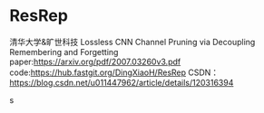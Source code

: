 # ResRep
清华大学&amp;旷世科技
 Lossless CNN Channel Pruning via Decoupling Remembering and Forgetting  
 paper:https://arxiv.org/pdf/2007.03260v3.pdf  
 code:https://hub.fastgit.org/DingXiaoH/ResRep
 CSDN：https://blog.csdn.net/u011447962/article/details/120316394
 
 s

